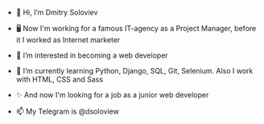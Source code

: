 - 👋 Hi, I’m Dmitry Soloviev
- 🖥 Now I'm working for a famous IT-agency as a Project Manager, before it I worked as Internet marketer
- 👀 I’m interested in becoming a web developer
- 🌱 I’m currently learning Python, Django, SQL, Git, Selenium. Also I work with HTML, CSS and Sass
- ✨ And now I'm looking for a job as a junior web developer

- 📫 My Telegram is @dsoloview
